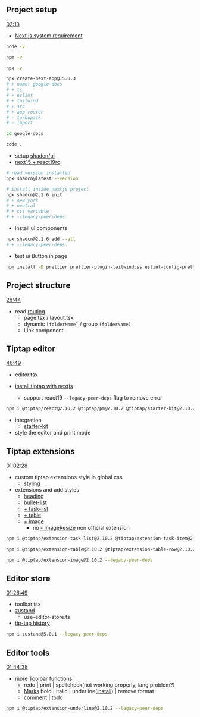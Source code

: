 ## Project setup

[02:13](https://www.youtube.com/watch?v=gq2bbDmSokU&t=133s)

- [Next.js system requirement](https://nextjs.org/docs/app/getting-started/installation#system-requirements)

```zsh
node -v

npm -v

npx -v

npx create-next-app@15.0.3
# + name: google-docs
# + ts
# + eslint
# + tailwind
# + src
# + app router
# - turbopack
# - import

cd google-docs

code .
```

- setup [shadcn/ui](https://ui.shadcn.com/docs/installation/next)
- [next15 + react19rc](https://ui.shadcn.com/docs/react-19)

```zsh
# read version installed
npx shadcn@latest --version

# install inside nextjs project
npx shadcn@2.1.6 init
# + new york
# + neutral
# + css variable
# + --legacy-peer-deps
```

- install ui components

```zsh
npx shadcn@2.1.6 add --all
# + --legacy-peer-deps
```

- test ui Button in page

```zsh
npm install -D prettier prettier-plugin-tailwindcss eslint-config-prettier --legacy-peer-deps
```
## Project structure 

[28:44](https://www.youtube.com/watch?v=gq2bbDmSokU&t=1724s)  

- read [routing](https://nextjs.org/docs/app/building-your-application/routing)
  - page.tsx / layout.tsx
  - dynamic `[folderName]` / group `(folderName)`
  - Link component

## Tiptap editor

[46:49](https://www.youtube.com/watch?v=gq2bbDmSokU&t=2809s)

- editor.tsx

- [install tiptap with nextjs](https://tiptap.dev/docs/editor/getting-started/install/nextjs)
  - support react19 `--legacy-peer-deps` flag to remove error

```zsh
npm i @tiptap/react@2.10.2 @tiptap/pm@2.10.2 @tiptap/starter-kit@2.10.2 --legacy-peer-deps
```

- integration
  - [starter-kit](https://tiptap.dev/docs/editor/extensions/functionality/starterkit)
- style the editor and print mode

## Tiptap extensions

[01:02:28](https://www.youtube.com/watch?v=gq2bbDmSokU&t=3748s)  

- custom tiptap extensions style in global css
  - [styling](https://tiptap.dev/docs/editor/getting-started/style-editor)
- extensions and add styles
  - [heading](https://tiptap.dev/docs/editor/extensions/nodes/heading)
  - [bullet-list](https://tiptap.dev/docs/editor/extensions/nodes/bullet-list)
  - [+ task-list](https://tiptap.dev/docs/editor/extensions/nodes/task-list)
  - [+ table](https://tiptap.dev/docs/editor/extensions/nodes/table)
  - [+ image](https://tiptap.dev/docs/editor/extensions/nodes/image)
    - no [- ImageResize](https://www.npmjs.com/package/tiptap-extension-resize-image) non official extension

```zsh
npm i @tiptap/extension-task-list@2.10.2 @tiptap/extension-task-item@2.10.2 --legacy-peer-deps

npm i @tiptap/extension-table@2.10.2 @tiptap/extension-table-row@2.10.2 @tiptap/extension-table-header@2.10.2 @tiptap/extension-table-cell@2.10.2 --legacy-peer-deps

npm i @tiptap/extension-image@2.10.2 --legacy-peer-deps
```

## Editor store

[01:26:49](https://www.youtube.com/watch?v=gq2bbDmSokU&t=5209s)  

- toolbar.tsx
- [zustand](https://zustand-demo.pmnd.rs/)
  - use-editor-store.ts
- [tip-tap history](https://tiptap.dev/docs/collaboration/documents/history)

```zsh
npm i zustand@5.0.1 --legacy-peer-deps
```

## Editor tools

[01:44:38](https://www.youtube.com/watch?v=gq2bbDmSokU&t=6278s) 

- more Toolbar functions
  - redo | print | spellcheck(not working properly, lang problem?)
  - [Marks](https://tiptap.dev/docs/editor/extensions/marks) bold | italic | underline([install](https://tiptap.dev/docs/editor/extensions/marks/underline)) | remove format
  - comment | todo 

```zsh
npm i @tiptap/extension-underline@2.10.2 --legacy-peer-deps
```